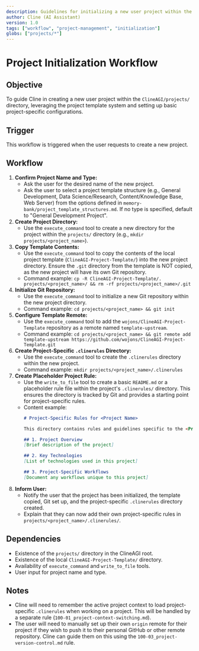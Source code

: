 ```yaml
---
description: Guidelines for initializing a new user project within the ClineAGI projects/ directory.
author: Cline (AI Assistant)
version: 1.0
tags: ["workflow", "project-management", "initialization"]
globs: ["projects/*"]
---
```


# Project Initialization Workflow

## Objective

To guide Cline in creating a new user project within the `ClineAGI/projects/` directory, leveraging the project template system and setting up basic project-specific configurations.

## Trigger

This workflow is triggered when the user requests to create a new project.

## Workflow

1.  **Confirm Project Name and Type:**
    *   Ask the user for the desired name of the new project.
    *   Ask the user to select a project template structure (e.g., General Development, Data Science/Research, Content/Knowledge Base, Web Server) from the options defined in `memory-bank/project_template_structures.md`. If no type is specified, default to "General Development Project".
2.  **Create Project Directory:**
    *   Use the `execute_command` tool to create a new directory for the project within the `projects/` directory (e.g., `mkdir projects/<project_name>`).
3.  **Copy Template Contents:**
    *   Use the `execute_command` tool to copy the contents of the local project template (`ClineAGI-Project-Template/`) into the new project directory. Ensure the `.git` directory from the template is NOT copied, as the new project will have its own Git repository.
    *   Command example: `cp -R ClineAGI-Project-Template/. projects/<project_name>/ && rm -rf projects/<project_name>/.git`
4.  **Initialize Git Repository:**
    *   Use the `execute_command` tool to initialize a new Git repository within the new project directory.
    *   Command example: `cd projects/<project_name> && git init`
5.  **Configure Template Remote:**
    *   Use the `execute_command` tool to add the `wojons/ClineAGI-Project-Template` repository as a remote named `template-upstream`.
    *   Command example: `cd projects/<project_name> && git remote add template-upstream https://github.com/wojons/ClineAGI-Project-Template.git`
6.  **Create Project-Specific `.clinerules` Directory:**
    *   Use the `execute_command` tool to create the `.clinerules` directory within the new project.
    *   Command example: `mkdir projects/<project_name>/.clinerules`
7.  **Create Placeholder Project Rule:**
    *   Use the `write_to_file` tool to create a basic `README.md` or a placeholder rule file within the project's `.clinerules/` directory. This ensures the directory is tracked by Git and provides a starting point for project-specific rules.
    *   Content example:
        ```markdown
        # Project-Specific Rules for <Project Name>

        This directory contains rules and guidelines specific to the <Project Name> project.

        ## 1. Project Overview
        [Brief description of the project]

        ## 2. Key Technologies
        [List of technologies used in this project]

        ## 3. Project-Specific Workflows
        [Document any workflows unique to this project]
        ```
8.  **Inform User:**
    *   Notify the user that the project has been initialized, the template copied, Git set up, and the project-specific `.clinerules` directory created.
    *   Explain that they can now add their own project-specific rules in `projects/<project_name>/.clinerules/`.

## Dependencies

*   Existence of the `projects/` directory in the ClineAGI root.
*   Existence of the local `ClineAGI-Project-Template/` directory.
*   Availability of `execute_command` and `write_to_file` tools.
*   User input for project name and type.

## Notes

*   Cline will need to remember the active project context to load project-specific `.clinerules` when working on a project. This will be handled by a separate rule (`100-01_project-context-switching.md`).
*   The user will need to manually set up their own `origin` remote for their project if they wish to push it to their personal GitHub or other remote repository. Cline can guide them on this using the `100-03_project-version-control.md` rule.
